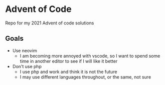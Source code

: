 # Advent of Code

Repo for my 2021 Advent of code solutions

## Goals

* Use neovim
    * I am becoming more annoyed with vscode, so I want to spend some time in another editor to see if I will like it better
* Don't use php
    * I use php and work and think it is not the future
    * I may use different languages throughout, or the same, not sure
